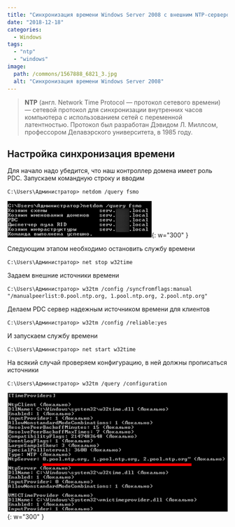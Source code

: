 ```yaml
---
title: "Синхронизация времени Windows Server 2008 с внешним NTP-сервером"
date: "2018-12-18"
categories: 
  - Windows
tags: 
  - "ntp"
  - "windows"
image:
  path: /commons/1567888_6821_3.jpg
  alt: "Синхронизация времени Windows Server 2008"
---
```


> **NTP** (англ. Network Time Protocol — протокол сетевого времени) — сетевой протокол для синхронизации внутренних часов компьютера с использованием сетей с переменной латентностью. Протокол был разработан Дэвидом Л. Миллсом, профессором Делавэрского университета, в 1985 году.

## Настройка синхронизация времени

Для начало надо убедится, что наш контроллер домена имеет роль PDC. Запускаем командную строку и вводим

```
C:\Users\Администратор> netdom /query fsmo
```

![](/assets/img/posts/2018/12/18/2018-12-18_11-51.png){: w="300" }

Следующим этапом необходимо остановить службу времени

```
C:\Users\Администратор> net stop w32time
```

Задаем внешние источники времени

```
C:\Users\Администратор> w32tm /config /syncfromflags:manual "/manualpeerlist:0.pool.ntp.org, 1.pool.ntp.org, 2.pool.ntp.org"
```

Делаем PDC сервер надежным источником времени для клиентов

```
C:\Users\Администратор> w32tm /config /reliable:yes
```

И запускаем службу времени

```
C:\Users\Администратор> net start w32time
```

На всякий случай проверяем конфигурацию, в ней должны прописаться источники

```
C:\Users\Администратор> w32tm /query /configuration
```

![](/assets/img/posts/2018/12/18/2018-12-18_11-52.png){: w="300" }
